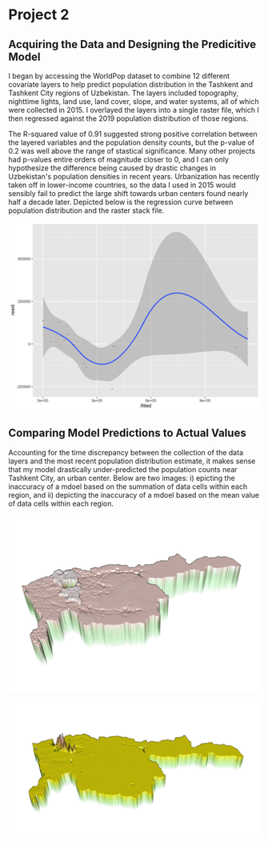 # Project 2

## Acquiring the Data and Designing the Predicitive Model

I began by accessing the WorldPop dataset to combine 12 different covariate layers to help predict population distribution in the Tashkent and Tashkent City regions of Uzbekistan. The layers included topography, nighttime lights, land use, land cover, slope, and water systems, all of which were collected in 2015. I overlayed the layers into a single raster file, which I then regressed against the 2019 population distribution of those regions. 

The R-squared value of 0.91 suggested strong positive correlation between the layered variables and the population density counts, but the p-value of 0.2 was well above the range of stastical significance. Many other projects had p-values entire orders of magnitude closer to 0, and I can only hypothesize the difference being caused by drastic changes in Uzbekistan's population densities in recent years. Urbanization has recently taken off in lower-income countries, so the data I used in 2015 would sensibly fail to predict the large shift towards urban centers found nearly half a decade later. Depicted below is the regression curve between population distribution and the raster stack file.

![](regression.png)

## Comparing Model Predictions to Actual Values

Accounting for the time discrepancy between the collection of the data layers and the most recent population distribution estimate, it makes sense that my model drastically under-predicted the population counts near Tashkent City, an urban center. Below are two images: i) epicting the inaccuracy of a mdoel based on the summation of data cells within each region, and ii) depicting the inaccuracy of a mdoel based on the mean value of data cells within each region.

![](SumsModel.png)

![](MeansModel.png)
